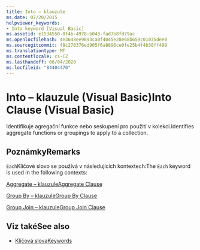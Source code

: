 ```yaml
---
title: Into – klauzule
ms.date: 07/20/2015
helpviewer_keywords:
- Into keyword [Visual Basic]
ms.assetid: e1534550-8f4b-4978-b043-fad7b8fd79ac
ms.openlocfilehash: 4e3648ee9893ca0f4045e28e68b659c01035dee0
ms.sourcegitcommit: f8c270376ed905f6a8896ce0fe25b4f4b38ff498
ms.translationtype: MT
ms.contentlocale: cs-CZ
ms.lasthandoff: 06/04/2020
ms.locfileid: "84404470"
---
```

# <a name="into-clause-visual-basic"></a><span data-ttu-id="28889-102">Into – klauzule (Visual Basic)</span><span class="sxs-lookup"><span data-stu-id="28889-102">Into Clause (Visual Basic)</span></span>
<span data-ttu-id="28889-103">Identifikuje agregační funkce nebo seskupení pro použití v kolekci.</span><span class="sxs-lookup"><span data-stu-id="28889-103">Identifies aggregate functions or groupings to apply to a collection.</span></span>  
  
## <a name="remarks"></a><span data-ttu-id="28889-104">Poznámky</span><span class="sxs-lookup"><span data-stu-id="28889-104">Remarks</span></span>  
 <span data-ttu-id="28889-105">`Each`Klíčové slovo se používá v následujících kontextech:</span><span class="sxs-lookup"><span data-stu-id="28889-105">The `Each` keyword is used in the following contexts:</span></span>  
  
 [<span data-ttu-id="28889-106">Aggregate – klauzule</span><span class="sxs-lookup"><span data-stu-id="28889-106">Aggregate Clause</span></span>](../queries/aggregate-clause.md)  
  
 [<span data-ttu-id="28889-107">Group By – klauzule</span><span class="sxs-lookup"><span data-stu-id="28889-107">Group By Clause</span></span>](../queries/group-by-clause.md)  
  
 [<span data-ttu-id="28889-108">Group Join – klauzule</span><span class="sxs-lookup"><span data-stu-id="28889-108">Group Join Clause</span></span>](../queries/group-join-clause.md)  
  
## <a name="see-also"></a><span data-ttu-id="28889-109">Viz také</span><span class="sxs-lookup"><span data-stu-id="28889-109">See also</span></span>

- [<span data-ttu-id="28889-110">Klíčová slova</span><span class="sxs-lookup"><span data-stu-id="28889-110">Keywords</span></span>](../keywords/index.md)
